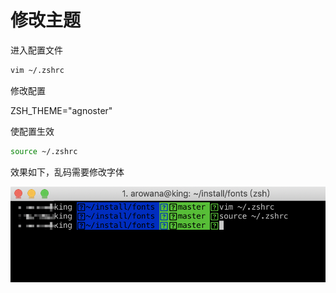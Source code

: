 # 修改主题

进入配置文件

```bash
vim ~/.zshrc
```

修改配置

ZSH\_THEME="agnoster"

使配置生效

```bash
source ~/.zshrc
```

效果如下，乱码需要修改字体

![](../../../.gitbook/assets/image%20%2879%29.png)



